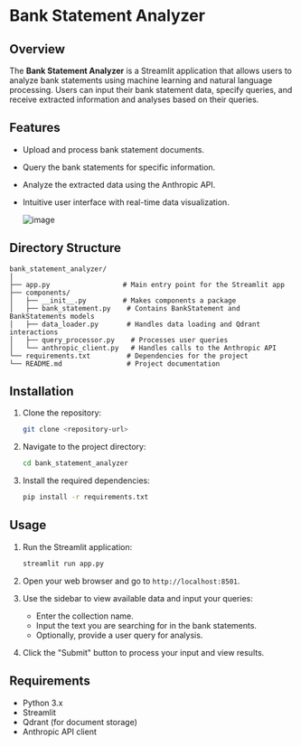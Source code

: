 # Bank Statement Analyzer

## Overview

The **Bank Statement Analyzer** is a Streamlit application that allows users to analyze bank statements using machine learning and natural language processing. Users can input their bank statement data, specify queries, and receive extracted information and analyses based on their queries.

## Features

- Upload and process bank statement documents.
- Query the bank statements for specific information.
- Analyze the extracted data using the Anthropic API.
- Intuitive user interface with real-time data visualization.

  ![image](https://github.com/user-attachments/assets/86599084-814f-423a-b948-9254d22757bc)


## Directory Structure

```
bank_statement_analyzer/
│
├── app.py                  # Main entry point for the Streamlit app
├── components/
│   ├── __init__.py         # Makes components a package
│   ├── bank_statement.py    # Contains BankStatement and BankStatements models
│   ├── data_loader.py       # Handles data loading and Qdrant interactions
│   ├── query_processor.py    # Processes user queries
│   └── anthropic_client.py   # Handles calls to the Anthropic API
└── requirements.txt         # Dependencies for the project
└── README.md                # Project documentation
```

## Installation

1. Clone the repository:
   ```bash
   git clone <repository-url>
   ```
2. Navigate to the project directory:
   ```bash
   cd bank_statement_analyzer
   ```
3. Install the required dependencies:
   ```bash
   pip install -r requirements.txt
   ```

## Usage

1. Run the Streamlit application:
   ```bash
   streamlit run app.py
   ```
2. Open your web browser and go to `http://localhost:8501`.

3. Use the sidebar to view available data and input your queries:
   - Enter the collection name.
   - Input the text you are searching for in the bank statements.
   - Optionally, provide a user query for analysis.

4. Click the "Submit" button to process your input and view results.

## Requirements

- Python 3.x
- Streamlit
- Qdrant (for document storage)
- Anthropic API client
